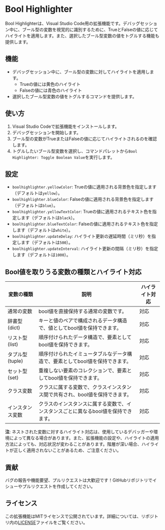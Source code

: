 # Bool Highlighter

Bool Highlighterは、Visual Studio Code用の拡張機能です。デバッグセッション中に、ブール型の変数を視覚的に識別するために、TrueとFalseの値に応じてハイライトを適用します。また、選択したブール型変数の値をトグルする機能も提供します。

## 機能

- デバッグセッション中に、ブール型の変数に対してハイライトを適用します。
  - Trueの値には黄色のハイライト
  - Falseの値には青色のハイライト
- 選択したブール型変数の値をトグルするコマンドを提供します。

## 使い方

1. Visual Studio Codeで拡張機能をインストールします。
2. デバッグセッションを開始します。
3. ブール型の変数がTrueまたはFalseの値に応じてハイライトされるのを確認します。
4. トグルしたいブール型変数を選択し、コマンドパレットから`Bool Highlighter: Toggle Boolean Value`を実行します。

## 設定

- `boolhighlighter.yellowColor`: Trueの値に適用される背景色を指定します（デフォルトは`yellow`）。
- `boolhighlighter.blueColor`: Falseの値に適用される背景色を指定します（デフォルトは`blue`）。
- `boolhighlighter.yellowTextColor`: Trueの値に適用されるテキスト色を指定します（デフォルトは`black`）。
- `boolhighlighter.blueTextColor`: Falseの値に適用されるテキスト色を指定します（デフォルトは`white`）。
- `boolhighlighter.updateDelay`: ハイライト更新の遅延時間（ミリ秒）を指定します（デフォルトは`500`）。
- `boolhighlighter.updateInterval`: ハイライト更新の間隔（ミリ秒）を指定します（デフォルトは`1000`）。

## Bool値を取りうる変数の種類とハイライト対応

| 変数の種類               | 説明                                                         | ハイライト対応 |
|------------------------|------------------------------------------------------------|------------|
| 通常の変数                 | bool値を直接保持する通常の変数です。                                 | 対応       |
| 辞書型 (dict)            | キーと値のペアで構成されるデータ構造で、値としてbool値を保持できます。            | 対応       |
| リスト型 (list)          | 順序付けられたデータ構造で、要素としてbool値を保持できます。                     | 対応       |
| タプル型 (tuple)         | 順序付けられたイミュータブルなデータ構造で、要素としてbool値を保持できます。         | 対応       |
| セット型 (set)           | 重複しない要素のコレクションで、要素としてbool値を保持できます。                 | 対応       |
| クラス変数               | クラスに属する変数で、クラスインスタンス間で共有され、bool値を保持できます。         | 対応       |
| インスタンス変数           | クラスのインスタンスに属する変数で、インスタンスごとに異なるbool値を保持できます。   | 対応       |

**注**: ネストされた変数に対するハイライト対応は、使用しているデバッガーや環境によって異なる場合があります。また、拡張機能の設定や、ハイライトの適用方法によっても、対応状況が変わることがあります。階層が深い場合、ハイライトが正しく適用されないことがあるため、ご注意ください。


## 貢献

バグの報告や機能要望、プルリクエストは大歓迎です！GitHubリポジトリでイシューやプルリクエストを作成してください。


## ライセンス

この拡張機能はMITライセンスで公開されています。詳細については、リポジトリ内の[LICENSE](LICENSE)ファイルをご覧ください。


